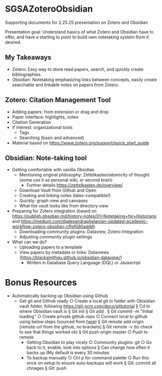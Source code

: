 # SGSAZoteroObsidian
Supporting documents for 2.25.25 presentation on Zotero and Obsidian

Presentation goal: Understand basics of what Zotero and Obsidian have to offer, and have a starting to point to build own notetaking system from if desired.

## My Takeaways
- Zotero: Easy way to store read papers, search, and quickly create bibliographies.
- Obsidian: Notetaking emphasizing links between concepts, easily create searchable and linkable notes on papers from Zotero.

## Zotero: Citation Management Tool
- Adding papers: from extension or drag and drop
- Paper interface: highlights, notes
- Citation Generation
- If interest: organizational tools
  - Tags
  - Searching (basic and advanced)
- Material based on https://www.zotero.org/support/quick_start_guide

## Obsidian: Note-taking tool
- Getting comfortable with vanilla Obsidian
  - Mentioning original philosophy: Zettelkasten/atomicity of thought (some use it as personal wiki, or second brain)
     - Further details https://zettelkasten.de/overview/
  - Download Vault from Github and Open
  - Creating and linking notes (latex-compatible!)
  - Quickly: graph view and canvases
  - What the vault looks like from directory view
- Preparing for Zotero integration (based on https://publish.obsidian.md/history-notes/01+Notetaking+for+Historians and https://medium.com/@alexandraphelan/an-updated-academic-workflow-zotero-obsidian-cffef080addd)
  - Downloading community plugins: Dataview, Zotero Integration
  - Adjusting community plugin settings    
- What can we do?
  - Uploading papers to a template
  - View papers by metadata or links: Dataviews (https://blacksmithgu.github.io/obsidian-dataview/)
    - Written in Database Query Language (DQL) or Javascript
   
# Bonus Resources
- Automatically backing up Obsidian using Github
  - Get git and Github ready
    ○ Create a local git in folder with Obisidian vault folder, following https://git-scm.com/docs/gittutorial
  			§ Cd to where Obisidian vault is
  			§ Git init
  			§ Git add .
  			§ Git commit -m "Initial loading"
  		○ Create private github repo
  		○ Connect local to github using below steps (sourced from [here]([url](https://docs.github.com/en/migrations/importing-source-code/using-the-command-line-to-import-source-code/adding-locally-hosted-code-to-github#adding-a-local-repository-to-github-using-git)))
  			§ Git remote add origin [remote-url from the github, no brackets]
  			§ Git remote -v   (to check to see that things worked ok)
  			§ Git push origin master
  		○ Push to remote
  	- Getting Obsidian to play nicely
  		○ Community plugins: git
  		○ Go back to it, enable, look into options
  			§ Can change how often it backs up (My default is every 30 minutes
  	- To backup manually
  		○ Ctrl p for command palette
  		○ Run this once on setup to ensure auto-backups will work
  			§ Git: commit all chnages
  			§ Git: push

